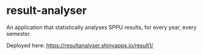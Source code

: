 # result-analyser
An application that statistically analyses SPPU results, for every year, every semester.

Deployed here: https://resultanalyser.shinyapps.io/result1/ 
